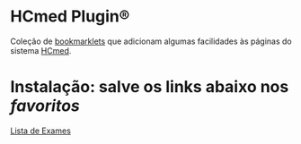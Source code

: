# HCmed Plugin®
Coleção de [bookmarklets](https://pt.wikipedia.org/wiki/Bookmarklet) que adicionam algumas facilidades às páginas do sistema [HCmed](http://hcmed.phcnet.usp.br/).

# Instalação: salve os links abaixo nos *favoritos*
[Lista de Exames](javascript:(function()%7B%22use%20strict%22%3Bfunction%20callback()%7Bfunction%20t()%7Bfunction%20t()%7Bvar%20t%3D%24(%22%23ResultadosExames%22)%2Ce%3Dt.find(%22%3E%20tbody%20%3E%20tr%3Alast-child%22)%3B1%3D%3D%3De.children().length%26%26e.remove()%3Bvar%20a%3D%24(%22%3Cthead%3E%22).prependTo(t)%3Ba.append(t.find(%22%3E%20tbody%20%3E%20tr%3Afirst-child%22))%3Bvar%20n%3Da.find(%22th%22)%3Bn.text(function()%7Breturn%20%24(this).text().replace(%22%3A%22%2C%22%22)%7D)%2Cn.first().attr(%22data-dynatable-no-sort%22%2C!0).next().attr(%22data-dynatable-sorts%22%2C%22date%22).next().attr(%22data-dynatable-no-sort%22%2C!0)%2Cn.last().attr(%22data-dynatable-no-sort%22%2C!0)%3Bvar%20d%3Dnew%20Set%3Bt.find(%22tbody%20td%3Anth-of-type(4)%22).each(function()%7Bd.add(%24(this).text().trim())%7D)%3Bvar%20r%3D%24('%3Cselect%20id%3D%22select-nome%22%20name%3D%22nome%22%3E').append(%22%3Coption%3E%22)%3Bd.forEach(function(t)%7Br.append(%24(%22%3Coption%3E%22%2Bt%2B%22%3C%2Foption%3E%22))%7D)%3Bvar%20s%3D%24(%22%3Cspan%3E%26nbsp%3BTipo%20de%20exame%3A%26nbsp%3B%3C%2Fspan%3E%22)%3Bs.append(r).insertBefore(%24(%22%23frmResultadosExames%22))%3Bt.dynatable(%7Bfeatures%3A%7Bpaginate%3A!1%7D%2Cinputs%3A%7Bqueries%3A%24(%22%23select-nome%22)%2CsearchText%3A%22Filtrar%3A%20%22%7D%2Creaders%3A%7BdataDeCadastro%3Afunction(t%2Ce)%7Bvar%20a%3D%24(t)%3Breturn%20e.date%3Dmoment(a.text()%2C%22DD-MM-YYYY%20HH-mm-ss%22).toISOString()%2Ca.html()%7D%7D%7D)%3B%24(%22%23dynatable-search-ResultadosExames%22).after(s)%7Dvar%20e%3Ddocument.createElement(%22script%22)%3Be.addEventListener%3Fe.addEventListener(%22load%22%2Ct%2C!1)%3Ae.readyState%26%26(e.onreadystatechange%3Dt)%2Ce.src%3D%22https%3A%2F%2Fcdnjs.cloudflare.com%2Fajax%2Flibs%2FDynatable%2F0.3.1%2Fjquery.dynatable.min.js%22%2Cdocument.body.appendChild(e)%7Dvar%20e%3Ddocument.createElement(%22script%22)%3Be.addEventListener%3Fe.addEventListener(%22load%22%2Ct%2C!1)%3Ae.readyState%26%26(e.onreadystatechange%3Dt)%2Ce.src%3D%22https%3A%2F%2Fcdnjs.cloudflare.com%2Fajax%2Flibs%2Fjquery%2F3.3.1%2Fjquery.slim.min.js%22%2Cdocument.body.appendChild(e)%7Dvar%20s%3Ddocument.createElement(%22script%22)%3Bs.addEventListener%3Fs.addEventListener(%22load%22%2Ccallback%2C!1)%3As.readyState%26%26(s.onreadystatechange%3Dcallback)%2Cs.src%3D%22https%3A%2F%2Fcdnjs.cloudflare.com%2Fajax%2Flibs%2Fmoment.js%2F2.24.0%2Flocale%2Fpt-br.js%22%2Cdocument.body.appendChild(s)%3B%7D)())
